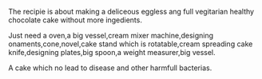 The recipie is about making a deliceous eggless ang full vegitarian healthy chocolate cake without more ingedients.

Just need a oven,a big vessel,cream mixer machine,designing onaments,cone,novel,cake stand which is rotatable,cream spreading cake knife,designing plates,big spoon,a weight measurer,big vessel.

A cake which no lead to disease and other harmfull bacterias.